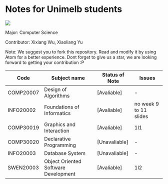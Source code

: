 # Notes for Unimelb students

![](https://upload.wikimedia.org/wikipedia/en/1/10/University_of_Melbourne_logo.png)

Major: Computer Science

Contributor: Xixiang Wu, Xiaoliang Yu

Note: We suggest you to fork this repository. Read and modify it by using Atom for a better experience.
      Dont forget to give us a star, we are looking forward to getting your contribution :P

Code|Subject name|Status of Note|Issues
--- | ---------- | ---- | ---
COMP20007 | Design of Algorithms | [Avaliable] | -
INFO20002 | Foundations of Informatics | [Avaliable] | no week 9 to 11 slides
COMP30019 | Graphics and Interaction | [Avaliable] | 1l1
COMP30020 | Declarative Programming | [Unavaliable] | -
INFO20003 | Database System | [Unavaliable] | -
SWEN20003 | Object Oriented Software Development | [Avaliable] | 1l2
